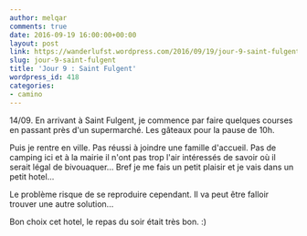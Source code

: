 ```yaml
---
author: melqar
comments: true
date: 2016-09-19 16:00:00+00:00
layout: post
link: https://wanderlufst.wordpress.com/2016/09/19/jour-9-saint-fulgent/
slug: jour-9-saint-fulgent
title: 'Jour 9 : Saint Fulgent'
wordpress_id: 418
categories:
- camino
---
```


14/09. En arrivant à Saint Fulgent, je commence par faire quelques courses en passant près d'un supermarché. Les gâteaux pour la pause de 10h.

Puis je rentre en ville. Pas réussi à joindre une famille d'accueil. Pas de camping ici et à la mairie il n'ont pas trop l'air intéressés de savoir où il serait légal de bivouaquer... Bref je me fais un petit plaisir et je vais dans un petit hotel...

Le problème risque de se reproduire cependant. Il va peut être falloir trouver une autre solution...

Bon choix cet hotel, le repas du soir était très bon. :)
